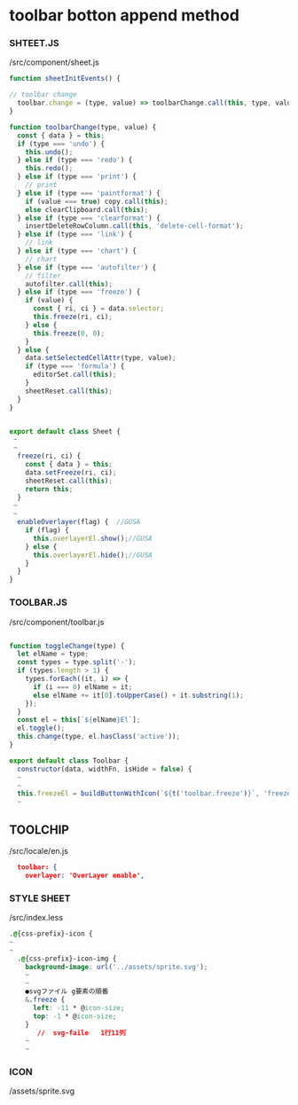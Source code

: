 # toolbar botton append method


###  SHTEET.JS
/src/component/sheet.js

```js
function sheetInitEvents() {

// toolbar change
  toolbar.change = (type, value) => toolbarChange.call(this, type, value);
}

function toolbarChange(type, value) {
  const { data } = this;
  if (type === 'undo') {
    this.undo();
  } else if (type === 'redo') {
    this.redo();
  } else if (type === 'print') {
    // print
  } else if (type === 'paintformat') {
    if (value === true) copy.call(this);
    else clearClipboard.call(this);
  } else if (type === 'clearformat') {
    insertDeleteRowColumn.call(this, 'delete-cell-format');
  } else if (type === 'link') {
    // link
  } else if (type === 'chart') {
    // chart
  } else if (type === 'autofilter') {
    // filter
    autofilter.call(this);
  } else if (type === 'freeze') {
    if (value) {
      const { ri, ci } = data.selector;
      this.freeze(ri, ci);
    } else {
      this.freeze(0, 0);
    }
  } else {
    data.setSelectedCellAttr(type, value);
    if (type === 'formula') {
      editorSet.call(this);
    }
    sheetReset.call(this);
  }
}


export default class Sheet {
 ~
 ~
  freeze(ri, ci) {
    const { data } = this;
    data.setFreeze(ri, ci);
    sheetReset.call(this);
    return this;
  }
 ~
 ~
  enableOverlayer(flag) {  //GUSA
    if (flag) {
      this.overlayerEl.show();//GUSA
    } else {
      this.overlayerEl.hide();//GUSA
    }
  }
}

```

### TOOLBAR.JS
/src/component/toolbar.js

```js

function toggleChange(type) {
  let elName = type;
  const types = type.split('-');
  if (types.length > 1) {
    types.forEach((it, i) => {
      if (i === 0) elName = it;
      else elName += it[0].toUpperCase() + it.substring(1);
    });
  }
  const el = this[`${elName}El`];
  el.toggle();
  this.change(type, el.hasClass('active'));
}

export default class Toolbar {
  constructor(data, widthFn, isHide = false) {
  ~
  ~
  this.freezeEl = buildButtonWithIcon(`${t('toolbar.freeze')}`, 'freeze', () => toggleChange.call(this, 'freeze')),
  ~
```
## TOOLCHIP
/src/locale/en.js

```json
  toolbar: {
    overlayer: 'OverLayer enable',
```
### STYLE SHEET
/src/index.less

```css
.@{css-prefix}-icon {
~
~
  .@{css-prefix}-icon-img {
    background-image: url('../assets/sprite.svg');
    ~
    ~
    ●svgファイル g要素の順番
    &.freeze {
      left: -11 * @icon-size;
      top: -1 * @icon-size;
    }
       //  svg-faile   1行11列
    ~
    ~
```
### ICON
/assets/sprite.svg

<g xmlns="http://www.w3.org/2000/svg" transform="translate(126,0)">
　　<path fill="#000000" d="M6,12 C8.76,12 11,9.76 11,7 L11,0 L9,0 L9,7 C9,8.75029916 7.49912807,10 6,10 C4.50087193,10 3,8.75837486 3,7 L3,0 L1,0 L1,7 C1,9.76 3.24,12 6,12 Z M0,13 L0,15 L12,15 L12,13 L0,13 Z" transform="translate(3 3)"/>
</g>


